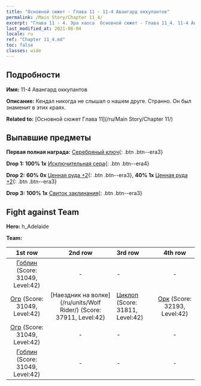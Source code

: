```yaml
---
title: "Основной сюжет - Глава 11 - 11-4 Авангард оккупантов"
permalink: /Main Story/Chapter 11_4/
excerpt: "Глава 11 - 4. Эра хаоса  Основной сюжет - Глава 11_4. 11-4 Авангард оккупантов"
last_modified_at: 2021-08-04
locale: ru
ref: "Chapter 11_4.md"
toc: false
classes: wide
---
```


## Подробности

 **Имя:** 11-4 Авангард оккупантов

 **Описание:** Кендал никогда не слышал о нашем друге. Странно. Он был знаменит в этих краях.

 **Related to:** [Основной сюжет Глава 11](/ru/Main Story/Chapter 11/)

## Выпавшие предметы

 **Первая полная награда:** [Серебряный ключ](/ItemsRU/con_693/){: .btn .btn--era3}

 **Drop 1:** **100% 1x** [Исключительная сера](/ItemsRU/mat_36/){: .btn .btn--era4}

 **Drop 2:** **60% 0x** [Ценная руда +2](/ItemsRU/mat_26/){: .btn .btn--era3}, **40% 1x** [Ценная руда +2](/ItemsRU/mat_26/){: .btn .btn--era3}

 **Drop 3:** **100% 1x** [Свиток заклинания](/ItemsRU/con_694/){: .btn .btn--era3}


## Fight against Team
 **Hero:** h_Adelaide

 **Team:**


  | 1st row | 2nd row | 3rd row | 4th row |
  |:----:|:----:|:----|:----:|
  | [Гоблин](/ru/units/Goblin/) (Score: 31049, Level:42)  | - | - | - |
  | [Огр](/ru/units/Ogre/) (Score: 31049, Level:42)  | [Наездник на волке](/ru/units/Wolf Rider/) (Score: 37911, Level:42)  | [Циклоп](/ru/units/Cyclops/) (Score: 31811, Level:42)  | [Орк](/ru/units/Orc/) (Score: 32193, Level:42)  |
  | [Огр](/ru/units/Ogre/) (Score: 31049, Level:42)  | - | - | - |
  | [Гоблин](/ru/units/Goblin/) (Score: 31049, Level:42)  | - | - | - |


